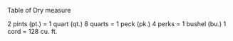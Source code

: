

Table of Dry measure

2 pints (pt.)	= 1 quart (qt.)
8 quarts	= 1 peck (pk.)
4 perks		= 1 bushel (bu.)
1 cord		= 128 cu. ft.
